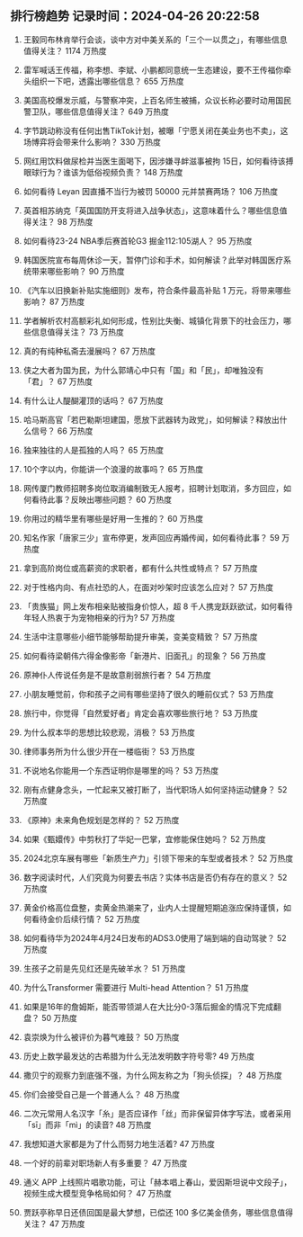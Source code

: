 
## 排行榜趋势 记录时间：2024-04-26 20:22:58
  
  1. 王毅同布林肯举行会谈，谈中方对中美关系的「三个一以贯之」，有哪些信息值得关注？ 1174 万热度
    
  2. 雷军喊话王传福，称李想、李斌、小鹏都同意统一生态建设，要不王传福你牵头组织一下吧，透露出哪些信息？ 655 万热度
    
  3. 美国高校爆发示威，与警察冲突，上百名师生被捕，众议长称必要时动用国民警卫队，哪些信息值得关注？ 649 万热度
    
  4. 字节跳动称没有任何出售TikTok计划，被曝「宁愿关闭在美业务也不卖」，这场博弈将会带来什么影响？ 330 万热度
    
  5. 网红用饮料做尿检并当医生面喝下，因涉嫌寻衅滋事被拘 15日，如何看待该搏眼球行为？谁该为低俗视频负责？ 148 万热度
    
  6. 如何看待 Leyan 因直播不当行为被罚 50000 元并禁赛两场？ 106 万热度
    
  7. 英首相苏纳克「英国国防开支将进入战争状态」，这意味着什么？哪些信息值得关注？ 98 万热度
    
  8. 如何看待23-24 NBA季后赛首轮G3 掘金112:105湖人？ 95 万热度
    
  9. 韩国医院宣布每周休诊一天，暂停门诊和手术，如何解读？此举对韩国医疗系统带来哪些影响？ 90 万热度
    
  10. 《汽车以旧换新补贴实施细则》发布，符合条件最高补贴 1 万元，将带来哪些影响？ 87 万热度
    
  11. 学者解析农村高额彩礼如何形成，性别比失衡、城镇化背景下的社会压力，哪些信息值得关注？ 73 万热度
    
  12. 真的有纯种私斋去漫展吗？ 67 万热度
    
  13. 侠之大者为国为民，为什么郭靖心中只有「国」和「民」，却唯独没有「君」？ 67 万热度
    
  14. 有什么让人醍醐灌顶的话吗？ 67 万热度
    
  15. 哈马斯高官「若巴勒斯坦建国，愿放下武器转为政党」，如何解读？释放出什么信号？ 66 万热度
    
  16. 独来独往的人是孤独的人吗？ 65 万热度
    
  17. 10个字以内，你能讲一个浪漫的故事吗？ 65 万热度
    
  18. 网传厦门教师招聘多岗位取消编制致无人报考，招聘计划取消，多方回应，如何看待此事？反映出哪些问题？ 60 万热度
    
  19. 你用过的精华里有哪些是好用一生推的？ 60 万热度
    
  20. 知名作家「唐家三少」宣布停更，发声回应再婚传闻，如何看待此事？ 59 万热度
    
  21. 拿到高阶岗位或高薪资的求职者，都有什么共性或特点？ 57 万热度
    
  22. 对于性格内向、有点社恐的人，在面对吵架时应该怎么应对？ 57 万热度
    
  23. 「贵族猫」网上发布相亲贴被指身价惊人，超 8 千人携宠跃跃欲试，如何看待年轻人热衷于为宠物相亲的行为? 57 万热度
    
  24. 生活中注意哪些小细节能够帮助提升审美，变美变精致？ 57 万热度
    
  25. 如何看待梁朝伟六得金像影帝「新港片、旧面孔」的现象？ 56 万热度
    
  26. 原神仆人传说任务是不是故意削弱旅行者？ 54 万热度
    
  27. 小朋友睡觉前，你和孩子之间有哪些坚持了很久的睡前仪式？ 53 万热度
    
  28. 旅行中，你觉得「自然爱好者」肯定会喜欢哪些旅行地？ 53 万热度
    
  29. 为什么叔本华的思想比较悲观，消极？ 53 万热度
    
  30. 律师事务所为什么很少开在一楼临街？ 53 万热度
    
  31. 不说地名你能用一个东西证明你是哪里的吗？ 53 万热度
    
  32. 刚有点健身念头，一忙起来又被打断了，当代职场人如何坚持运动健身？ 52 万热度
    
  33. 《原神》未来角色规划是怎样的？ 52 万热度
    
  34. 如果《甄嬛传》中剪秋打了华妃一巴掌，宜修能保住她吗？ 52 万热度
    
  35. 2024北京车展有哪些「新质生产力」引领下带来的车型或者技术？ 52 万热度
    
  36. 数字阅读时代，人们究竟为何要去书店？实体书店是否仍有存在的意义？ 52 万热度
    
  37. 黄金价格高位盘整，卖黄金热潮来了，业内人士提醒短期追涨应保持谨慎，如何看待金价后续行情？ 52 万热度
    
  38. 如何看待华为2024年4月24日发布的ADS3.0使用了端到端的自动驾驶？ 52 万热度
    
  39. 生孩子之前是先见红还是先破羊水？ 51 万热度
    
  40. 为什么Transformer 需要进行 Multi-head Attention？ 51 万热度
    
  41. 如果是16年的詹姆斯，能否带领湖人在大比分0-3落后掘金的情况下完成翻盘？ 50 万热度
    
  42. 袁崇焕为什么被评价为暮气难鼓？ 50 万热度
    
  43. 历史上数学最发达的古希腊为什么无法发明数字符号零? 49 万热度
    
  44. 撒贝宁的观察力到底强不强，为什么网友称之为「狗头侦探」？ 48 万热度
    
  45. 你们会接受自己是一个普通人么？ 48 万热度
    
  46. 二次元常用人名汉字「糸」是否应译作「丝」而非保留异体字写法，或者采用「sī」而非「mì」的读音? 48 万热度
    
  47. 我想知道大家都是为了什么而努力地生活着? 47 万热度
    
  48. 一个好的前辈对职场新人有多重要？ 47 万热度
    
  49. 通义 APP 上线照片唱歌功能，可让「赫本唱上春山，爱因斯坦说中文段子」，视频生成大模型竞争格局如何？ 47 万热度
    
  50. 贾跃亭称早日还债回国是最大梦想，已偿还 100 多亿美金债务，哪些信息值得关注？ 47 万热度
    